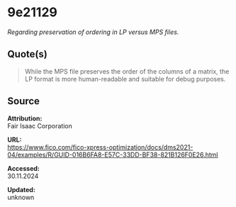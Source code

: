 # 9e21129

_Regarding preservation of ordering in LP versus MPS files._

## Quote(s)

> While the MPS file preserves the order of the columns of a matrix, the LP format is more human-readable and suitable for debug purposes.

## Source

**Attribution:**  
Fair Isaac Corporation

**URL:**  
https://www.fico.com/fico-xpress-optimization/docs/dms2021-04/examples/R/GUID-016B6FA8-E57C-33DD-BF38-821B126F0E26.html

**Accessed:**  
30.11.2024

**Updated:**  
unknown
